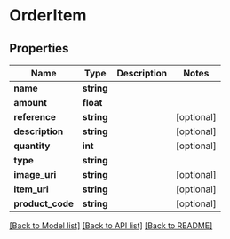 # OrderItem

## Properties
Name | Type | Description | Notes
------------ | ------------- | ------------- | -------------
**name** | **string** |  | 
**amount** | **float** |  | 
**reference** | **string** |  | [optional] 
**description** | **string** |  | [optional] 
**quantity** | **int** |  | [optional] 
**type** | **string** |  | 
**image_uri** | **string** |  | [optional] 
**item_uri** | **string** |  | [optional] 
**product_code** | **string** |  | [optional] 

[[Back to Model list]](../README.md#documentation-for-models) [[Back to API list]](../README.md#documentation-for-api-endpoints) [[Back to README]](../README.md)


